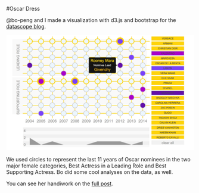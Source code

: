 
#Oscar Dress

@bo-peng and I made a visualization with d3.js and bootstrap for the [datascope blog](http://www.datascopeanalytics.com/what-we-think/2014/03/03/dresses-at-the-oscars). 

![oscar dress screen cap](https://raw.githubusercontent.com/laurieskelly/dsa_oscar_dress/master/oscar_dress_cap.jpg)

We used circles to represent the last 11 years of Oscar nominees in the two major female categories, Best Actress in a Leading Role and Best Supporting Actress. 
Bo did some cool analyses on the data, as well. 

You can see her handiwork on the [full post](http://www.datascopeanalytics.com/what-we-think/2014/03/03/dresses-at-the-oscars). 